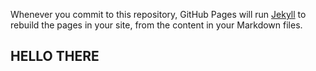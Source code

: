 Whenever you commit to this repository, GitHub Pages will run [Jekyll](https://jekyllrb.com/) to rebuild the pages in your site, from the content in your Markdown files.

## HELLO THERE
